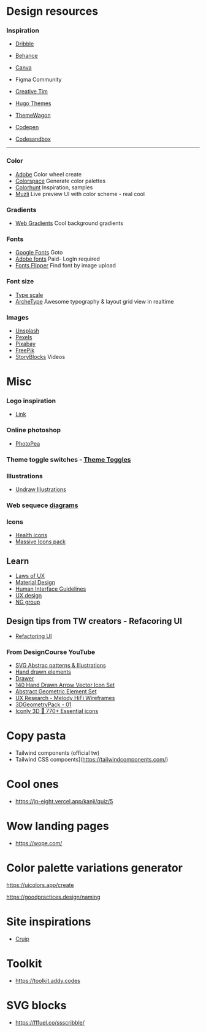 # Design resources


### Inspiration
- [Dribble](https://dribbble.com/)
- [Behance](https://www.behance.net/)
- [Canva](https://www.canva.com/)
- Figma Community
- [Creative Tim](https://www.creative-tim.com/)
- [Hugo Themes](https://themes.gohugo.io/tags/blog/)

- [ThemeWagon](https://themewagon.com)
- [Codepen](https://codepen.io)
- [Codesandbox](https://codesandbox.com)

---

### Color
- [Adobe](https://color.adobe.com) Color wheel create 
- [Colorspace](https://mycolor.space) Generate color palettes
- [Colorhunt](https://colorhunt.co/) Inspiration, samples
- [Muzli](https://colors.muz.li/) Live preview UI with color scheme - real cool


### Gradients
- [Web Gradients](https://webgradients.com/) Cool background gradients

### Fonts
- [Google Fonts](https://fonts.google.com/) Goto 
- [Adobe fonts](https://fonts.adobe.com/) Paid- LogIn required
- [Fonts Flipper](https://fontflipper.com/upload/) Find font by image upload

### Font size
- [Type scale](https://type-scale.com/)
- [ArcheType](https://archetypeapp.com/) Awesome typography & layout grid view in realtime


### Images
- [Unsplash](https://unsplash.com/)
- [Pexels](https://www.pexels.com/)
- [Pixabay](https://pixabay.com/)
- [FreePik](https://www.freepik.com/)
- [StoryBlocks](https://www.storyblocks.com/) Videos

# Misc


### Logo inspiration
- [Link](https://www.logggos.club/browse)

### Online photoshop
- [PhotoPea](https://www.photopea.com/)

### Theme toggle switches - [Theme Toggles](https://toggles.dev/)

### Illustrations
- [Undraw Illustrations](https://undraw.co/illustrations)


### Web sequece [diagrams](https://www.websequencediagrams.com/)

### Icons
- [Health icons](https://healthicons.org/)
- [Massive Icons pack](https://iconoir.com)


## Learn
- [Laws of UX](https://lawsofux.com/en/)
- [Material Design](https://material.io/)
- [Human Interface Guidelines](https://developer.apple.com/design/human-interface-guidelines/guidelines/overview/)
- [UX design](https://uxdesign.cc/)
- [NG group](https://www.nngroup.com/)


## Design tips from TW creators - Refacoring UI
- [Refactoring UI](https://twitter.com/i/events/994601867987619840?lang=en)


### From DesignCourse YouTube
- [SVG Abstrac patterns & Illustrations](www.figma.com%2Fcommunity%2Ffile%2F860753592237372239&v=Q8A2E8CnYH4)
- [Hand drawn elements](www.figma.com%2Fcommunity%2Ffile%2F1084863816465418630&v=Q8A2E8CnYH4)
- [Drawer](https://https://www.figma.com/community/file/1095621413049038492)
- [140 Hand Drawn Arrow Vector Icon Set](https://www.figma.com/community/file/1080107605244615226)
- [Abstract Geometric Element Set](https://www.figma.com/community/file/1087997091938791991)
- [UX Research - Melody HiFi Wireframes](https://www.figma.com/community/file/1092178609821174137)
- [3DGeometryPack - 01](https://www.figma.com/community/file/1088206555564423933)
- [Iconly 3D 🚀 770+ Essential icons](https://www.figma.com/community/file/1081592318765093405)


# Copy pasta
- Tailwind components (official tw)
- Tailwind CSS compoents](https://tailwindcomponents.com/)


# Cool ones
- https://jp-eight.vercel.app/kanji/quiz/5

# Wow landing pages
- https://wope.com/

# Color palette variations generator
https://uicolors.app/create


https://goodpractices.design/naming



# Site inspirations
- [Cruip](https://cruip.com/)


# Toolkit
- https://toolkit.addy.codes

# SVG blocks
- https://fffuel.co/ssscribble/
